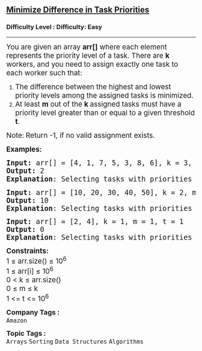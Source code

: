 <h2><a href="https://www.geeksforgeeks.org/problems/minimum-difference-among-k5805/1?page=1&company=Amazon&status=unsolved,attempted&sortBy=accuracy">Minimize Difference in Task Priorities</a></h2><h3>Difficulty Level : Difficulty: Easy</h3><hr><div class="problems_problem_content__Xm_eO"><p><span style="font-size: 14pt;">You are given an array <strong>arr[]</strong> where each element represents the priority level of a task. There are <strong>k</strong> workers, and you need to assign exactly one task to each worker such that:</span></p>
<ol>
<li><span style="font-size: 14pt;">The difference between the highest and lowest priority levels among the assigned tasks is minimized.</span></li>
<li><span style="font-size: 14pt;">At least <strong>m</strong> out of the <strong>k </strong>assigned tasks must have a priority level greater than or equal to a given threshold <strong>t</strong>.</span></li>
</ol>
<p><span style="font-size: 14pt;">Note:<strong> </strong>Return -1, if no valid assignment exists.</span></p>
<p><span style="font-size: 14pt;"><strong>Examples:</strong></span></p>
<pre><span style="font-size: 14pt;"><strong>Input: </strong>arr[] = [4, 1, 7, 5, 3, 8, 6], k = 3, m = 1, t = 5 
<strong>Output: </strong>2
<strong>Explanation</strong>: Selecting tasks with priorities <span style="font-family: -apple-system, BlinkMacSystemFont, 'Segoe UI', Roboto, Oxygen, Ubuntu, Cantarell, 'Open Sans', 'Helvetica Neue', sans-serif;">[6, 7, 8]</span><span style="font-family: -apple-system, BlinkMacSystemFont, 'Segoe UI', Roboto, Oxygen, Ubuntu, Cantarell, 'Open Sans', 'Helvetica Neue', sans-serif;"> minimizes the difference to </span><span style="font-family: -apple-system, BlinkMacSystemFont, 'Segoe UI', Roboto, Oxygen, Ubuntu, Cantarell, 'Open Sans', 'Helvetica Neue', sans-serif;">2</span><span style="font-family: -apple-system, BlinkMacSystemFont, 'Segoe UI', Roboto, Oxygen, Ubuntu, Cantarell, 'Open Sans', 'Helvetica Neue', sans-serif;"> while ensuring at least one task meets the priority threshold of </span><span style="font-family: -apple-system, BlinkMacSystemFont, 'Segoe UI', Roboto, Oxygen, Ubuntu, Cantarell, 'Open Sans', 'Helvetica Neue', sans-serif;">≥ 5</span><span style="font-family: -apple-system, BlinkMacSystemFont, 'Segoe UI', Roboto, Oxygen, Ubuntu, Cantarell, 'Open Sans', 'Helvetica Neue', sans-serif;">.</span></span></pre>
<pre><span style="font-size: 14pt;"><strong>Input: </strong>arr[] = [10, 20, 30, 40, 50], k = 2, m = 1, t = 25
<strong>Output:</strong> 10
<strong>Explanation</strong>: Selecting tasks with priorities [20, 30] minimizes the difference to 10 while ensuring at least one task meets the priority threshold of ≥ 25.<br></span></pre>
<pre><span style="font-size: 14pt;"><strong>Input: </strong>arr[] = [2, 4], k = 1, m = 1, t = 1
<strong>Output: </strong>0
<strong>Explanation</strong>: Selecting tasks with priorities [2] or [4] minimizes the difference to 0 while ensuring at least one task meets the priority threshold of ≥ 1.</span></pre>
<p><span style="font-size: 14pt;"><strong>Constraints:</strong><br>1 ≤ arr.size() ≤ 10<sup>6<br></sup>1 ≤ arr[i] ≤ 10<sup>6<br></sup>0 &lt; k ≤ arr.size()<br>0 ≤ m ≤ k<br>1 &lt;= t &lt;= 10<sup>6</sup></span></p></div><p><span style=font-size:18px><strong>Company Tags : </strong><br><code>Amazon</code>&nbsp;<br><p><span style=font-size:18px><strong>Topic Tags : </strong><br><code>Arrays</code>&nbsp;<code>Sorting</code>&nbsp;<code>Data Structures</code>&nbsp;<code>Algorithms</code>&nbsp;